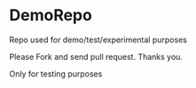 # DemoRepo
Repo used for demo/test/experimental purposes

Please Fork and send pull request. Thanks you.

Only for testing purposes
